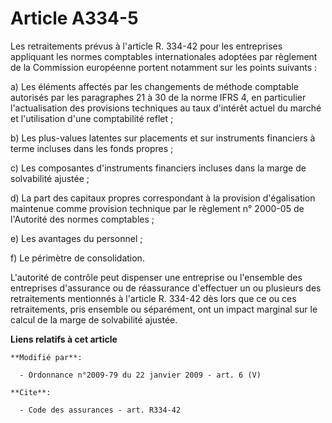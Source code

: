 # Article A334-5

Les retraitements prévus à l'article R. 334-42 pour les entreprises appliquant les normes comptables internationales adoptées
par règlement de la Commission européenne portent notamment sur les points suivants : 

a) Les éléments affectés par les changements de méthode comptable autorisés par les paragraphes 21 à 30 de la norme IFRS 4,
en particulier l'actualisation des provisions techniques au taux d'intérêt actuel du marché et l'utilisation d'une
comptabilité reflet ; 

b) Les plus-values latentes sur placements et sur instruments financiers à terme incluses dans les fonds propres ; 

c) Les composantes d'instruments financiers incluses dans la marge de solvabilité ajustée ; 

d) La part des capitaux propres correspondant à la provision d'égalisation maintenue comme provision technique par le
règlement n° 2000-05 de l'Autorité des normes comptables ; 

e) Les avantages du personnel ; 

f) Le périmètre de consolidation.

L'autorité de contrôle peut dispenser une entreprise ou l'ensemble des entreprises d'assurance ou de réassurance d'effectuer
un ou plusieurs des retraitements mentionnés à l'article R. 334-42 dès lors que ce ou ces retraitements, pris ensemble ou
séparément, ont un impact marginal sur le calcul de la marge de solvabilité ajustée.

**Liens relatifs à cet article**

	**Modifié par**:

	  - Ordonnance n°2009-79 du 22 janvier 2009 - art. 6 (V)

	**Cite**:

	  - Code des assurances - art. R334-42
